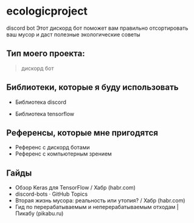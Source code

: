 # ecologicproject
discord bot
Этот дискорд бот поможет вам правильно отсортировать ваш мусор и даст полезные экологические советы
## Тип моего проекта:
> дискорд бот

## Библиотеки, которые я буду использовать
- Библиотека discord

- Библиотека tensorflow


## Референсы, которые мне пригодятся
- Референс с дискорд ботами
- Референс с компьютерным зрением
## Гайды
- Обзор Keras для TensorFlow / Хабр (habr.com)
- discord-bots · GitHub Topics
- Вторая жизнь мусора: реальность или утопия? / Хабр (habr.com)
- Гид по перерабатываемым и неперерабатываемым отходам | Пикабу (pikabu.ru)
